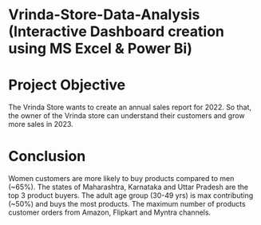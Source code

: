 # Vrinda-Store-Data-Analysis (Interactive Dashboard creation using MS Excel & Power Bi)
# Project Objective #
The Vrinda Store wants to create an annual sales report for 2022. So that, the owner of the Vrinda store can understand their customers and grow more sales in 2023.
# Conclusion #
Women customers are more likely to buy products compared to men (~65%).
The states of Maharashtra, Karnataka and Uttar Pradesh are the top 3 product buyers.
The adult age group (30-49 yrs) is max contributing (~50%) and buys the most products.
The maximum number of products customer orders from Amazon, Flipkart and Myntra channels.
